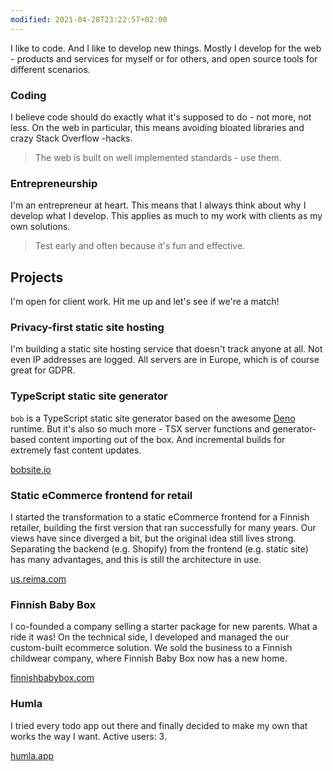 ```yaml
---
modified: 2021-04-28T23:22:57+02:00
---
```


I like to code. And I like to develop new things. Mostly I develop for the web - products and services for myself or for others, and open source tools for different scenarios.

### Coding

I believe code should do exactly what it's supposed to do - not more, not less. On the web in particular, this means avoiding bloated libraries and crazy Stack Overflow -hacks.

> The web is built on well implemented standards - use them.

### Entrepreneurship

I'm an entrepreneur at heart. This means that I always think about why I develop what I develop. This applies as much to my work with clients as my own solutions.

> Test early and often because it's fun and effective.

## Projects

I'm open for client work. Hit me up and let's see if we're a match!

### Privacy-first static site hosting

I'm building a static site hosting service that doesn't track anyone at all. Not even IP addresses are logged. All servers are in Europe, which is of course great for GDPR.

### TypeScript static site generator

`bob` is a TypeScript static site generator based on the awesome [Deno](https://deno.land) runtime. But it's also so much more - TSX server functions and generator-based content importing out of the box. And incremental builds for extremely fast content updates.

[bobsite.io](https://bobsite.io) 

### Static eCommerce frontend for retail

I started the transformation to a static eCommerce frontend for a Finnish retailer, building the first version that ran successfully for many years. Our views have since diverged a bit, but the original idea still lives strong. Separating the backend (e.g. Shopify) from the frontend (e.g. static site) has many advantages, and this is still the architecture in use.

[us.reima.com](https://us.reima.com)

### Finnish Baby Box

I co-founded a company selling a starter package for new parents. What a ride it was! On the technical side, I developed and managed the our custom-built ecommerce solution. We sold the business to a Finnish childwear company, where Finnish Baby Box now has a new home.

[finnishbabybox.com](https://www.finnishbabybox.com)

### Humla

I tried every todo app out there and finally decided to make my own that works the way I want. Active users: 3.

[humla.app](https://humla.app)
